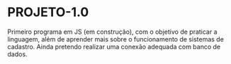 # PROJETO-1.0
Primeiro programa em JS (em construção), com o objetivo de praticar a linguagem, além de aprender mais sobre o funcionamento de sistemas de cadastro. Ainda pretendo realizar uma conexão adequada com banco de dados.
